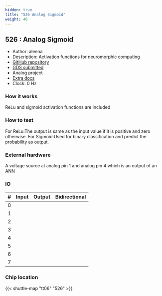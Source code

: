```yaml
---
hidden: true
title: "526 Analog Sigmoid"
weight: 40
---
```


## 526 : Analog Sigmoid

* Author: aleena
* Description: Activation functions for neuromorphic computing
* [GitHub repository](https://github.com/aleena-duk/tinytapeoutsig)
* [GDS submitted](https://github.com/aleena-duk/tinytapeoutsig/actions/runs/8756035538)
* Analog project
* [Extra docs](None)
* Clock: 0 Hz

<!---

This file is used to generate your project datasheet. Please fill in the information below and delete any unused
sections.

You can also include images in this folder and reference them in the markdown. Each image must be less than
512 kb in size, and the combined size of all images must be less than 1 MB.
-->


### How it works

ReLu and sigmoid activation functions are included

### How to test

For ReLu:The output is same as the input value if it is positive and zero otherwise.
For Sigmoid:Used for binary classification and predict the probability as output.

### External hardware

A voltage source at analog pin 1 and analog pin 4 which is an output of an ANN


### IO

| # | Input          | Output         | Bidirectional   |
| - | -------------- | -------------- | --------------- |
| 0 |  |  |  |
| 1 |  |  |  |
| 2 |  |  |  |
| 3 |  |  |  |
| 4 |  |  |  |
| 5 |  |  |  |
| 6 |  |  |  |
| 7 |  |  |  |

### Chip location

{{< shuttle-map "tt06" "526" >}}
